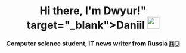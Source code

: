 <h1 align="center">Hi there, I'm Dwyur!" target="_blank">Daniil</a> 
<img src="https://github.com/blackcater/blackcater/raw/main/images/Hi.gif" height="32"/></h1>
<h3 align="center">Computer science student, IT news writer from Russia 🇷🇺</h3>
<!---
Dwyur/Dwyur is a ✨ special ✨ repository because its `README.md` (this file) appears on your GitHub profile.
You can click the Preview link to take a look at your changes.
--->
